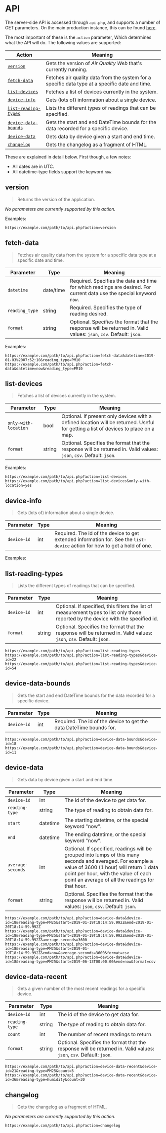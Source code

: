 # API
The server-side API is accessed through `api.php`, and supports a number of GET parameters. On the main production instance, this can be found [here](https://aq.connectedhumber.org/api.php).

The most important of these is the `action` parameter, Which determines what the API will do. The following values are supported:

Action									| Meaning
----------------------------------------|----------------------------
[`version`](#version)					| Gets the version of _Air Quality Web_ that's currently running.
[`fetch-data`](#fetch-data)				| Fetches air quality data from the system for a specific data type at a specific date and time.
[`list-devices`](#list-devices)			| Fetches a list of devices currently in the system.
[`device-info`](#device-info)			| Gets (lots of) information about a single device.
[`list-reading-types`](#list-reading-types)	| Lists the different types of readings that can be specified.
[`device-data-bounds`](#device-data-bounds)	| Gets the start and end DateTime bounds for the data recorded for a specific device.
[`device-data`](#device-data)			| Gets data by device given a start and end time.
[`changelog`](#changelog)				| Gets the changelog as a fragment of HTML.

These are explained in detail below. First though, a few notes:

 - All dates are in UTC.
 - All datetime-type fields support the keyword `now`.


## version
> Returns the version of the application.

_No parameters are currently supported by this action._

Examples:


```
https://example.com/path/to/api.php?action=version
```


## fetch-data
> Fetches air quality data from the system for a specific data type at a specific date and time.

Parameter			| Type		| Meaning
--------------------|-----------|---------------------
`datetime`			| date/time	| Required. Specifies the date and time for which readings are desired. For current data use the special keyword `now`.
`reading_type`		| string	| Required. Specifies the type of reading desired.
`format`            | string    | Optional. Specifies the format that the response will be returned in. Valid values: `json`, `csv`. Default: `json`.

Examples:

```
https://example.com/path/to/api.php?action=fetch-data&datetime=2019-01-03%2007:52:10&reading_type=PM10
https://example.com/path/to/api.php?action=fetch-data&datetime=now&reading_type=PM10
```

## list-devices
> Fetches a list of devices currently in the system.

Parameter			| Type		| Meaning
--------------------|-----------|---------------------
`only-with-location`| bool		| Optional. If present only devices with a defined location will be returned. Useful for getting a list of devices to place on a map.
`format`            | string    | Optional. Specifies the format that the response will be returned in. Valid values: `json`, `csv`. Default: `json`.

Examples:

```
https://example.com/path/to/api.php?action=list-devices
https://example.com/path/to/api.php?action=list-devices&only-with-location=yes
```

## device-info
> Gets (lots of) information about a single device.

Parameter			| Type		| Meaning
--------------------|-----------|---------------------
`device-id`         | int		| Required. The id of the device to get extended information for. See the `list-device` action for how to get a hold of one.

Examples:

## list-reading-types
> Lists the different types of readings that can be specified.

Parameter			| Type		| Meaning
--------------------|-----------|---------------------
`device-id`         | int		| Optional. If specified, this filters the list of measurement types to list only those reported by the device with the specified id.
`format`            | string    | Optional. Specifies the format that the response will be returned in. Valid values: `json`, `csv`. Default: `json`.

```
https://example.com/path/to/api.php?action=list-reading-types
https://example.com/path/to/api.php?action=list-reading-types&device-id=22
https://example.com/path/to/api.php?action=list-reading-types&device-id=54
```


## device-data-bounds
> Gets the start and end DateTime bounds for the data recorded for a specific device.

Parameter			| Type		| Meaning
--------------------|-----------|---------------------
`device-id`         | int		| Required. The id of the device to get the data DateTime bounds for.

```
https://example.com/path/to/api.php?action=device-data-bounds&device-id=18
https://example.com/path/to/api.php?action=device-data-bounds&device-id=11
```

## device-data
> Gets data by device given a start and end time.

Parameter			| Type		| Meaning
--------------------|-----------|---------------------
`device-id`			| int		| The id of the device to get data for.
`reading-type`		| string	| The type of reading to obtain data for.
`start`				| datetime  | The starting datetime, or the special keyword "now".
`end`				| datetime  | The ending datetime, or the special keyword "now".
`average-seconds`	| int		| Optional. If specified, readings will be grouped into lumps of this many seconds and averaged. For example a value of 3600 (1 hour) will return 1 data point per hour, with the value of each point an average of all the readings for that hour.
`format`            | string    | Optional. Specifies the format that the response will be returned in. Valid values: `json`, `csv`. Default: `json`.

```
https://example.com/path/to/api.php?action=device-data&device-id=18&reading-type=PM25&start=2019-01-19T18:14:59.992Z&end=2019-01-20T18:14:59.992Z
https://example.com/path/to/api.php?action=device-data&device-id=18&reading-type=PM25&start=2019-01-19T18:14:59.992Z&end=2019-01-20T18:14:59.992Z&average-seconds=3600
https://example.com/path/to/api.php?action=device-data&device-id=18&reading-type=PM25&start=2019-01-19T18:14:59.992Z&end=now&average-seconds=3600&format=csv
https://example.com/path/to/api.php?action=device-data&device-id=18&reading-type=PM25&start=2019-06-13T00:00:00&end=now&format=csv
```

## device-data-recent
> Gets a given number of the most recent readings for a specific device.

Parameter			| Type		| Meaning
--------------------|-----------|---------------------
`device-id`			| int		| The id of the device to get data for.
`reading-type`		| string	| The type of reading to obtain data for.
`count`				| int		| The number of recent readings to return.
`format`            | string    | Optional. Specifies the format that the response will be returned in. Valid values: `json`, `csv`. Default: `json`.

```
https://example.com/path/to/api.php?action=device-data-recent&device-id=21&reading-type=PM25&count=5
https://example.com/path/to/api.php?action=device-data-recent&device-id=36&reading-type=humidity&count=30
```

## changelog
> Gets the changelog as a fragment of HTML.

_No parameters are currently supported by this action._

```
https://example.com/path/to/api.php?action=changelog
```
